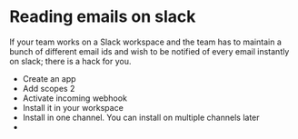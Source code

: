# Reading emails on slack

If your team works on a Slack workspace and the team has to maintain a bunch of different email ids and wish to
be notified of every email instantly on slack; there is a hack for you.


- Create an app
- Add scopes 2
- Activate incoming webhook
- Install it in your workspace
- Install in one channel. You can install on multiple channels later
-
